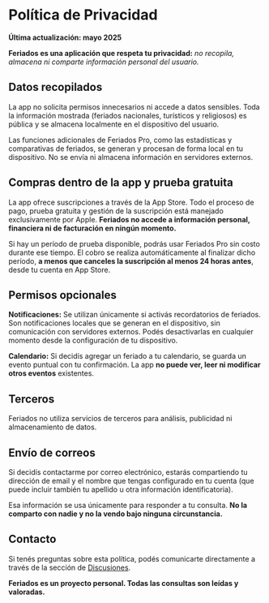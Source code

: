# Política de Privacidad

**Última actualización: mayo 2025**

**Feriados es una aplicación que respeta tu privacidad:** *no recopila, almacena ni comparte información personal del usuario.*

## Datos recopilados

La app no solicita permisos innecesarios ni accede a datos sensibles.
Toda la información mostrada (feriados nacionales, turísticos y religiosos) es pública y se almacena localmente en el dispositivo del usuario.

Las funciones adicionales de Feriados Pro, como las estadísticas y comparativas de feriados, se generan y procesan de forma local en tu dispositivo. No se envía ni almacena información en servidores externos.

## Compras dentro de la app y prueba gratuita

La app ofrece suscripciones a través de la App Store. Todo el proceso de pago, prueba gratuita y gestión de la suscripción está manejado exclusivamente por Apple. **Feriados no accede a información personal, financiera ni de facturación en ningún momento.**

Si hay un período de prueba disponible, podrás usar Feriados Pro sin costo durante ese tiempo. El cobro se realiza automáticamente al finalizar dicho período, **a menos que canceles la suscripción al menos 24 horas antes**, desde tu cuenta en App Store.

## Permisos opcionales

**Notificaciones:**
Se utilizan únicamente si activás recordatorios de feriados. Son notificaciones locales que se generan en el dispositivo, sin comunicación con servidores externos. Podés desactivarlas en cualquier momento desde la configuración de tu dispositivo.

**Calendario:**
Si decidís agregar un feriado a tu calendario, se guarda un evento puntual con tu confirmación. La app **no puede ver, leer ni modificar otros eventos** existentes.

## Terceros

Feriados no utiliza servicios de terceros para análisis, publicidad ni almacenamiento de datos.

## Envío de correos

Si decidís contactarme por correo electrónico, estarás compartiendo tu dirección de email y el nombre que tengas configurado en tu cuenta (que puede incluir también tu apellido u otra información identificatoria).

Esa información se usa únicamente para responder a tu consulta. **No la comparto con nadie y no la vendo bajo ninguna circunstancia.**

## Contacto

Si tenés preguntas sobre esta política, podés comunicarte directamente a través de la sección de [Discusiones](https://github.com/lucasditomase/Feriados/discussions).

**Feriados es un proyecto personal. Todas las consultas son leídas y valoradas.**
